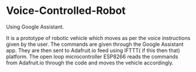 # Voice-Controlled-Robot
Using Google Assistant.

It is a prototype of robotic vehicle which  moves as per the voice instructions given by the user. The commands are given through the Google Assistant app. They are then sent to Adafruit.io feed using IFTTT( if this then that) platform. The open loop microcontroller ESP8266 reads the commands from Adafruit.io through the code and moves the vehicle accordingly.
